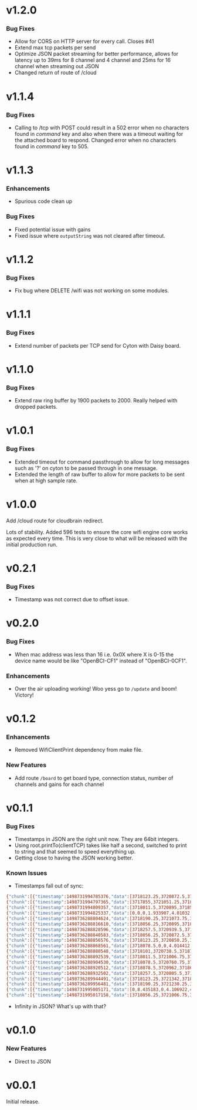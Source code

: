 # v1.2.0

### Bug Fixes

* Allow for CORS on HTTP server for every call. Closes #41
* Extend max tcp packets per send
* Optimize JSON packet streaming for better performance, allows for latency up to 39ms for 8 channel and 4 channel and 25ms for 16 channel when streaming out JSON
* Changed return of route of /cloud

# v1.1.4

### Bug Fixes

* Calling to /tcp with POST could result in a 502 error when no characters found in _command_ key and also when there was a timeout waiting for the attached board to respond. Changed error when no characters found in _command_ key to 505.

# v1.1.3

### Enhancements

* Spurious code clean up

### Bug Fixes

* Fixed potential issue with gains
* Fixed issue where `outputString` was not cleared after timeout.

# v1.1.2

### Bug Fixes

* Fix bug where DELETE /wifi was not working on some modules.

# v1.1.1

### Bug Fixes

* Extend number of packets per TCP send for Cyton with Daisy board.

# v1.1.0

### Bug Fixes

* Extend raw ring buffer by 1900 packets to 2000. Really helped with dropped packets.

# v1.0.1

### Bug Fixes

* Extended timeout for command passthrough to allow for long messages such as '?' on cyton to be passed through in one message.
* Extended the length of raw buffer to allow for more packets to be sent when at high sample rate.

# v1.0.0

Add /cloud route for cloudbrain redirect.

Lots of stability. Added 596 tests to ensure the core wifi engine core works as expected every time. This is very close to what will be released with the initial production run.

# v0.2.1

### Bug Fixes

* Timestamp was not correct due to offset issue.

# v0.2.0

### Bug Fixes

* When mac address was less than 16 i.e. 0x0X where X is 0-15 the device name would be like "OpenBCI-CF1" instead of "OpenBCI-0CF1".

### Enhancements

* Over the air uploading working! Woo yess go to `/update` and boom! Victory!

# v0.1.2

### Enhancements

* Removed WifiClientPrint dependency from make file.

### New Features

* Add route `/board` to get board type, connection status, number of channels and gains for each channel

# v0.1.1

### Bug Fixes

* Timestamps in JSON are the right unit now. They are 64bit integers.
* Using root.printTo(clientTCP) takes like half a second, switched to print to string and that seemed to speed everything up.
* Getting close to having the JSON working better.

### Known Issues

* Timestamps fall out of sync:
```bash
{"chunk":[{"timestamp":1498731994785376,"data":[3718123.25,3720872.5,3718749.25,3720179.75,3718101,3715262.25,Infinity,3724404]},{"timestamp":1498731994789373,"data":[3718078.5,0,1.942749,3717989.25,3720872.5,3718659.75,3720246.75,3718056.25]},{"timestamp":1498731994793373,"data":[3717989.25,3720872.5,3718659.75,3720246.75,3718056.25,3715262.25,Infinity,3724560.5]}],"count":17488}
{"chunk":[{"timestamp":1498731994797365,"data":[3717855,3721051.25,3718570.25,3720179.75,3718391.5,3715329.25,Infinity,3724337]},{"timestamp":1498731994801403,"data":[Infinity,3724605.25,0,1.942734,1.942711,4.014413,4.050549,0]},{"timestamp":1498731994805362,"data":[3717899.75,3720760.75,3718548,3720492.5,3718190.25,3715217.5,Infinity,3724605.25]}],"count":17489}
{"chunk":[{"timestamp":1498731994809357,"data":[3718011.5,3720895,3718570.25,3720202,3718391.5,3715351.75,Infinity,3724426.5]},{"timestamp":1498731994813353,"data":[1.954601,8.110682,0,3720312,0,0,1.919922,0]},{"timestamp":1498731994817347,"data":[3717966.75,3720515,3718324.5,3720246.75,3718235,3715485.75,Infinity,3724448.75]},{"timestamp":1498731994821341,"data":[3717832.75,3720805.5,3718525.5,3720068,3718011.5,3715374,Infinity,3724538.25]}],"count":17490}
{"chunk":[{"timestamp":1498731994825337,"data":[0,0,0,1.933907,4.01032,0,4.007946,1.933792]},{"timestamp":1498731994829335,"data":[3718123.25,3721319.5,3718793.75,3720626.75,3717989.25,3715217.5,Infinity,3724717]},{"timestamp":1498736288800626,"data":[3718123.25,3721319.5,3718793.75,3720626.75,3717989.25,3715217.5,Infinity,3724717]}],"count":17491}
{"chunk":[{"timestamp":1498736288804624,"data":[3718190.25,3721073.75,3718771.5,Infinity,1.954601,-Infinity,0,0]},{"timestamp":1498736288808667,"data":[3718056.25,3720850.25,3718816.25,3720425.5,3717989.25,3715329.25,Infinity,3724627.75]},{"timestamp":1498736288812619,"data":[3718145.75,3720850.25,3718637.25,3720626.75,3718078.5,3715485.75,Infinity,3724471.25]}],"count":17492}
{"chunk":[{"timestamp":1498736288816610,"data":[3718056.25,3720895,3718637.25,3720515,3718190.25,3715195.25,Infinity,3724337]},{"timestamp":1498736288820618,"data":[3718056.25,3720850.25,3718525.5,3720537.25,3718346.75,3715262.25,Infinity,3724426.5]},{"timestamp":1498736288824602,"data":[3718011.5,3720984.25,3718682,3720671.5,3718302,3715150.5,Infinity,3724471.25]}],"count":17493}
{"chunk":[{"timestamp":1498736288828596,"data":[3718257.5,3720939.5,3718726.75,3720403.25,3718078.5,3715351.75,Infinity,3724404]},{"timestamp":1498736288832596,"data":[3718235,3721029,3718592.75,3720023.25,3718235,3715396.25,0,4.014412]},{"timestamp":1498736288836596,"data":[3718190.25,3720805.5,3718816.25,3720425.5,3718324.5,3715150.5,Infinity,3724180.5]}],"count":17494}
{"chunk":[{"timestamp":1498736288840583,"data":[3718056.25,3720872.5,3718548,3720269,3718212.75,3714815.25,Infinity,3724136]},{"timestamp":1498736288844585,"data":[3718145.75,3721029,3718436.25,3720380.75,3718190.25,3715172.75,Infinity,3724270]},{"timestamp":1498736288848626,"data":[Infinity,3724314.75,0,1.942734,1.942711,3715284.5,Infinity,0]},{"timestamp":1498736288852574,"data":[3718302,3720827.75,3718369.25,3720358.5,3718123.25,3715150.5,Infinity,3724314.75]}],"count":17495}
{"chunk":[{"timestamp":1498736288856576,"data":[3718123.25,3720850.25,3718391.5,3720269,3718123.25,3715240,Infinity,3724381.75]},{"timestamp":1498736288860567,"data":[1.942734,3718279.75,3720693.75,3718615,3720246.75,3717922,3715038.75,Infinity]},{"timestamp":1498736288864563,"data":[3718279.75,3720693.75,3718615,3720246.75,3717922,3715038.75,Infinity,3724091.25]}],"count":17496}
{"chunk":[{"timestamp":1498736288868561,"data":[3718078.5,0,0,4.014412,4.011159,0,0,0]},{"timestamp":1498736288872561,"data":[3718168,3720895,3718570.25,3720291.5,3718279.75,3715150.5,Infinity,3724337]},{"timestamp":1498736288876554,"data":[3718101,3720805.5,3718503.25,3720068,3717966.75,3715172.75,Infinity,3724270]}],"count":17497}
{"chunk":[{"timestamp":1498736288880548,"data":[3718101,3720738.5,3718726.75,3720179.75,3718123.25,3715485.75,Infinity,3724538.25]},{"timestamp":1498736288884589,"data":[3718324.5,3720760.75,3718704.5,3720224.25,3718145.75,3715329.25,Infinity,3724650]},{"timestamp":1498736288888543,"data":[3718302,3720738.5,3718503.25,3720403.25,3718235,3715351.75,Infinity,3724605.25]}],"count":17498}
{"chunk":[{"timestamp":1498736288892539,"data":[3718011.5,3721006.75,3718503.25,3720358.5,3718324.5,3715284.5,Infinity,3724493.5]},{"timestamp":1498736288896531,"data":[3717989.25,3720962,3718413.75,3720179.75,3718168,3714949.25,Infinity,3724605.25]},{"timestamp":1498736288900531,"data":[3717989.25,3720962,3718413.75,3720179.75,3718168,3714949.25,Infinity,3724605.25]}],"count":17499}
{"chunk":[{"timestamp":1498736288904530,"data":[3718078.5,3720760.75,3718413.75,3720179.75,3717966.75,3715150.5,Infinity,3724448.75]},{"timestamp":1498736288908524,"data":[0,1.999527,3718101,3720559.5,3718905.5,3720202,3718011.5,3715396.25]},{"timestamp":1498736288912520,"data":[3718101,3720559.5,3718905.5,3720202,3718011.5,3715396.25,Infinity,3724426.5]},{"timestamp":1498736288916518,"data":[3718391.5,3720850.25,3718838.5,3720425.5,3718279.75,3715463.5,Infinity,3724448.75]}],"count":17500}
{"chunk":[{"timestamp":1498736288920512,"data":[3718078.5,3720962,3718682,3720336,3718168,3715150.5,Infinity,3724404]},{"timestamp":1498736288924559,"data":[3718056.25,3720939.5,3718637.25,3720269,3718078.5,3715217.5,0,4.014412]},{"timestamp":1498736288928504,"data":[3718056.25,3720962,3718615,3720224.25,3717944.5,3715038.75,Infinity,3724448.75]}],"count":17501}
{"chunk":[{"timestamp":1498736288932502,"data":[3718257.5,3720805.5,3718726.75,3720269,3718145.75,3715083.5,Infinity,3724538.25]},{"timestamp":1498736289936498,"data":[0,1.942749,3717989.25,3721453.75,3718883.25,3720269,3718235,3715172.75]},{"timestamp":1498736289940494,"data":[3717989.25,3721453.75,3718883.25,3720269,3718235,3715172.75,Infinity,3724493.5]}],"count":17502}
{"chunk":[{"timestamp":1498736289944491,"data":[3718123.25,3721342,3718637.25,3720068,3718101,3715284.5,Infinity,3724381.75]},{"timestamp":1498736289948488,"data":[3717899.75,3721073.75,3718726.75,3719933.75,3718056.25,3715329.25,0,4.014412]},{"timestamp":1498736289952483,"data":[3717966.75,3721185.5,3718793.75,3720135,3718034,3715172.75,Infinity,3724516]}],"count":17503}
{"chunk":[{"timestamp":1498736289956481,"data":[3718190.25,3721230.25,3718928,3720246.75,3718056.25,3714949.25,Infinity,3724471.25]},{"timestamp":1498736289960477,"data":[3718302,3720984.25,3718995,3720202,3718011.5,3715217.5,Infinity,3724560.5]},{"timestamp":1498736289964515,"data":[3718235,3720447.75,3718659.75,3720179.75,3718168,3715217.5,Infinity,3724359.5]},{"timestamp":1498731995001169,"data":[3718190.25,3720760.75,3718637.25,3720269,3718123.25,3715262.25,Infinity,3724314.75]}],"count":17504}
{"chunk":[{"timestamp":1498731995005171,"data":[0,8.435183,0,4.106922,4.106492,2.002465,0,NaN]},{"timestamp":1498731995009163,"data":[3718078.5,3721185.5,3718592.75,3720291.5,3718078.5,3715262.25,Infinity,3724381.75]},{"timestamp":1498731995013161,"data":[3718235,3721096,3718793.75,3720336,3718279.75,3715262.25,Infinity,3724493.5]}],"count":17505}
{"chunk":[{"timestamp":1498731995017158,"data":[3718056.25,3721006.75,3718793.75,3720425.5,3718346.75,3715150.5,0,1.942734]},{"timestamp":1498731995021155,"data":[3718056.25,3721006.75,3718458.5,3720358.5,3718391.5,3715105.75,Infinity,0]},{"timestamp":1498731995025150,"data":[3718078.5,3721118.5,3718235,3720269,3718078.5,3714949.25,Infinity,3724426.5]}],"count":17506}
```
* Infinity in JSON? What's up with that?

# v0.1.0

### New Features

* Direct to JSON

# v0.0.1

Initial release.
